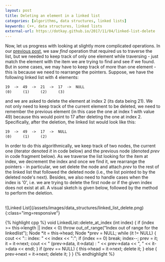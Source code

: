 ```yaml
---
layout: post
title: Deleting an element in a linked list
categories: [algorithms, data structures, linked lists]
keywords: C++, data structures, linked lists
external-url: https://dotkay.github.io/2017/11/04/linked-list-delete
---
```


Now, let us progress with looking at slightly more complicated operations. In our [previous post](), we saw _find_ operation that required us to traverse the list, but we needed to keep track of only one element while traversing - just match the element with the item we are trying to find and see if we found. But in some cases, we may have to keep track of more than one element - this is because we need to rearrange the pointers. Suppose, we have the following linked list with 4 elements:

```
19  ->  49  ->  21  ->  17  ->  NULL
(0)     (1)     (2)     (3)
```

and we are asked to delete the element at index 2 (its data being 21). We not only need to keep track of the current element to be deleted, we need to remember the previous element (in this case the one at index 1 with value 49) because this would point to 17 after deleting the one at index 2. Specifically, after the deletion, the linked list would look like this:

```
19  ->  49  ->  17  ->  NULL
(0)     (1)     (2)
```

In order to do this algorithmically, we keep track of two nodes, the current one (iterator denoted _it_ in code below) and the previous node (denoted _prev_ in code fragment below). As we traverse the list looking for the item at index, we decrement the index and once we find it, we rearrange the pointers - in particular, we set delete the node and attach _prev_ to the rest of the linked list that followed the deleted node (i.e., the list pointed to by the deleted node's next). Besides, we also need to handle cases when the index is '0', i.e. we are trying to delete the first node or if the given index does not exist at all. A visual sketch is given below, followed by the method to perform the deletion.

<br>
![Linked List](/assets/images/data_structures/linked_list_delete.png){:class="img=responsive"}

{% highlight cpp %}
void LinkedList::delete_at_index (int index) {
  if (index >= this->length || index < 0)
    throw out_of_range("Index out of range for the linkedlist");
  Node *it = this->head;
  Node *prev = NULL;
  while (it != NULL) {
    cout << ":: index: " << index << ":";
    if (index == 0)
      break;
    index--;
    prev = it;
    it = it->next;
    cout << " (prev->data, it->data) : " << prev->data << ", " << it->data << endl;
  }
  if (prev == NULL) {
    this->head = it->next;
    delete it;
  }
  else {
    prev->next = it->next;
    delete it;
  }
}
{% endhighlight %}
